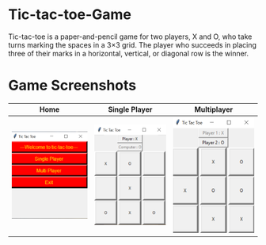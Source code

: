# Tic-tac-toe-Game
Tic-tac-toe is a paper-and-pencil game for two players, X and O, who take turns marking the spaces in a 3×3 grid. The player who succeeds in placing three of their marks in a horizontal, vertical, or diagonal row is the winner.

# Game Screenshots

Home                       | Single Player             |  Multiplayer
:-------------------------:|:-------------------------:|:-------------------------:
![Home Preview](https://raw.githubusercontent.com/Utkarsh299-tech/Tic-tac-toe-Game/main/images/start_game.png)  |  ![Single Player Preview](https://raw.githubusercontent.com/Utkarsh299-tech/Tic-tac-toe-Game/main/images/singleplayer.png)  |  ![Multiplayer Preview](https://raw.githubusercontent.com/Utkarsh299-tech/Tic-tac-toe-Game/main/images/multiplayer.png)
